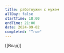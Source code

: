 ```yaml
---
title: работоужин с мужем
allDay: false
startTime: 18:00
endTime: 21:00
date: 2024-09-02
completed: "True"
---
```

[[Влад]]